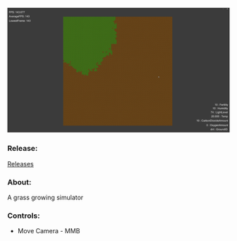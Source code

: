 ![GameScreenshot!](/ReadmeFiles/GameScreenshot.png)

### Release:

[Releases](https://github.com/IvarNuij/Isa-SimGame/releases)

### About:

A grass growing simulator

### Controls:

- Move Camera - MMB